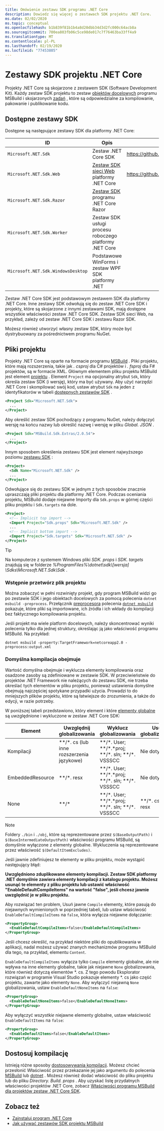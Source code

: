 ```yaml
---
title: Omówienie zestawu SDK programu .NET Core
description: Dowiedz się więcej o zestawach SDK projektu .NET Core.
ms.date: 02/02/2020
ms.topic: conceptual
ms.openlocfilehash: b1b839f81b1b4a8d20dbb34d3d2fc000c64acb8a
ms.sourcegitcommit: 700ea803fb06c5ce98de017c7f76463ba33ff4a9
ms.translationtype: MT
ms.contentlocale: pl-PL
ms.lasthandoff: 02/19/2020
ms.locfileid: "77453805"
---
```

# <a name="net-core-project-sdks"></a>Zestawy SDK projektu .NET Core

Projekty .NET Core są skojarzone z zestawem SDK (Software Development Kit). Każdy zestaw SDK projektu to zestaw [obiektów docelowych](/visualstudio/msbuild/msbuild-targets) programu MSBuild i skojarzonych [zadań](/visualstudio/msbuild/msbuild-tasks) , które są odpowiedzialne za kompilowanie, pakowanie i publikowanie kodu.

## <a name="available-sdks"></a>Dostępne zestawy SDK

Dostępne są następujące zestawy SDK dla platformy .NET Core:

| ID | Opis | Repo|
| - | - | - |
| `Microsoft.NET.Sdk` | Zestaw .NET Core SDK | https://github.com/dotnet/sdk |
| `Microsoft.NET.Sdk.Web` | [Zestaw SDK sieci Web](/aspnet/core/razor-pages/web-sdk) platformy .NET Core | https://github.com/aspnet/websdk |
| `Microsoft.NET.Sdk.Razor` | [Zestaw SDK](/aspnet/core/razor-pages/sdk) programu .NET Core Razor |
| `Microsoft.NET.Sdk.Worker` | Zestaw SDK usługi procesu roboczego platformy .NET Core |
| `Microsoft.NET.Sdk.WindowsDesktop` | Podstawowe WinForms i zestaw WPF SDK platformy .NET |

Zestaw .NET Core SDK jest podstawowym zestawem SDK dla platformy .NET Core. Inne zestawy SDK odwołują się do zestaw .NET Core SDK i projekty, które są skojarzone z innymi zestawami SDK, mają dostępne wszystkie właściwości zestaw .NET Core SDK. Zestaw SDK sieci Web, na przykład, zależy od zestaw .NET Core SDK i zestawu Razor SDK.

Możesz również utworzyć własny zestaw SDK, który może być dystrybuowany za pośrednictwem programu NuGet.

## <a name="project-files"></a>Pliki projektu

Projekty .NET Core są oparte na formacie programu [MSBuild](/visualstudio/msbuild/msbuild) . Pliki projektu, które mają rozszerzenia, takie jak *. csproj* dla C# projektów i *. fsproj* dla F# projektów, są w formacie XML. Głównym elementem pliku projektu MSBuild jest element [projektu](/msbuild/project-element-msbuild) . Element `Project` ma opcjonalny atrybut `Sdk`, który określa zestaw SDK (i wersję), który ma być używany. Aby użyć narzędzi .NET Core i skompilować swój kod, ustaw atrybut `Sdk` na jeden z identyfikatorów w tabeli [dostępnych zestawów SDK](#available-sdks) .

```xml
<Project Sdk="Microsoft.NET.Sdk">
  ...
</Project>
```

Aby określić zestaw SDK pochodzący z programu NuGet, należy dołączyć wersję na końcu nazwy lub określić nazwę i wersję w pliku *Global. JSON* .

```xml
<Project Sdk="MSBuild.Sdk.Extras/2.0.54">
  ...
</Project>
```

Innym sposobem określenia zestawu SDK jest element najwyższego poziomu [zestawu SDK](/visualstudio/msbuild/sdk-element-msbuild) :

```xml
<Project>
  <Sdk Name="Microsoft.NET.Sdk" />
  ...
</Project>
```

Odwołujące się do zestawu SDK w jednym z tych sposobów znacznie upraszczają pliki projektu dla platformy .NET Core. Podczas oceniania projektu, MSBuild dodaje niejawne Importy dla `Sdk.props` w górnej części pliku projektu i `Sdk.targets` na dole.

```xml
<Project>
  <!-- Implicit top import -->
  <Import Project="Sdk.props" Sdk="Microsoft.NET.Sdk" />
  ...
  <!-- Implicit bottom import -->
  <Import Project="Sdk.targets" Sdk="Microsoft.NET.Sdk" />
</Project>
```

> [!TIP]
> Na komputerze z systemem Windows pliki *SDK. props* i *SDK. targets* znajdują się w folderze *%ProgramFiles%\dotnet\sdk\\[wersja] \Sdks\Microsoft.NET.Sdk\Sdk* .

### <a name="preprocess-the-project-file"></a>Wstępnie przetwórz plik projektu

Można zobaczyć w pełni rozwinięty projekt, gdy program MSBuild widzi go po zestawie SDK i jego obiektach docelowych za pomocą polecenia `dotnet msbuild -preprocess`. Przełącznik [preprocesora](/visualstudio/msbuild/msbuild-command-line-reference#preprocess) polecenia [`dotnet msbuild`](../tools/dotnet-msbuild.md) pokazuje, które pliki są importowane, ich źródła i ich wkłady do kompilacji bez faktycznego kompilowania projektu.

Jeśli projekt ma wiele platform docelowych, należy skoncentrować wyniki polecenia tylko dla jednej struktury, określając ją jako właściwość programu MSBuild. Na przykład:

`dotnet msbuild -property:TargetFramework=netcoreapp2.0 -preprocess:output.xml`

### <a name="default-compilation-includes"></a>Domyślna kompilacja obejmuje

Wartość domyślna obejmuje i wyklucza elementy kompilowania oraz osadzone zasoby są zdefiniowane w zestawie SDK. W przeciwieństwie do projektów .NET Framework nie należących do zestawu SDK, nie trzeba określać tych elementów w pliku projektu, ponieważ ustawienia domyślne obejmują najczęściej spotykane przypadki użycia. Prowadzi to do mniejszych plików projektu, które są łatwiejsze do zrozumienia, a także do edycji, w razie potrzeby.

W poniższej tabeli przedstawiono, który element i które [elementy globalne](https://en.wikipedia.org/wiki/Glob_(programming)) są uwzględnione i wykluczone w zestaw .NET Core SDK:

| Element           | Uwzględnij globalizowania                              | Wyklucz globalizowania                                                  | Usuń globalizowania              |
|-------------------|-------------------------------------------|---------------------------------------------------------------|--------------------------|
| Kompilacji           | \*\*/\*. cs (lub inne rozszerzenia językowe) | \*\*/\*. User;  \*\*/\*.\*proj;  \*\*/\*. sln;  \*\*/\*. VSSSCC  | Nie dotyczy                      |
| EmbeddedResource  | \*\*/\*. resx                              | \*\*/\*. User; \*\*/\*.\*proj; \*\*/\*. sln; \*\*/\*. VSSSCC     | Nie dotyczy                      |
| None              | \*\*/\*                                   | \*\*/\*. User; \*\*/\*.\*proj; \*\*/\*. sln; \*\*/\*. VSSSCC     | \*\*/\*. cs; \*\*/\*. resx |

> [!NOTE]
> Foldery `./bin` i `./obj`, które są reprezentowane przez `$(BaseOutputPath)` i `$(BaseIntermediateOutputPath)` właściwości programu MSBuild, są domyślnie wyłączone z elementy globalne. Wykluczenia są reprezentowane przez właściwość `$(DefaultItemExcludes)`.

Jeśli jawnie zdefiniujesz te elementy w pliku projektu, może wystąpić następujący błąd:

**Uwzględniono zduplikowane elementy kompilacji. Zestaw SDK platformy .NET domyślnie zawiera elementy kompilacji z katalogu projektu. Możesz usunąć te elementy z pliku projektu lub ustawić właściwość "EnableDefaultCompileItems" na wartość "false", jeśli chcesz jawnie uwzględnić je w pliku projektu.**

Aby rozwiązać ten problem, Usuń jawne `Compile` elementy, które pasują do niejawnych wymienionych w poprzedniej tabeli, lub ustaw właściwość `EnableDefaultCompileItems` na `false`, która wyłącza niejawne dołączanie:

```xml
<PropertyGroup>
  <EnableDefaultCompileItems>false</EnableDefaultCompileItems>
</PropertyGroup>
```

Jeśli chcesz określić, na przykład niektóre pliki do opublikowania w aplikacji, nadal możesz używać znanych mechanizmów programu MSBuild dla tego, na przykład, elementu `Content`.

`EnableDefaultCompileItems` wyłącza tylko `Compile` elementy globalne, ale nie wpływa na inne elementy globalne, takie jak niejawne `None` globalizowania, które również dotyczą elementów \*. cs. Z tego powodu Eksplorator rozwiązań w programie Visual Studio pokazuje elementy \*. cs jako część projektu, zawarte jako elementy `None`. Aby wyłączyć niejawną `None` globalizowania, ustaw `EnableDefaultNoneItems` na `false`:

```xml
<PropertyGroup>
  <EnableDefaultNoneItems>false</EnableDefaultNoneItems>
</PropertyGroup>
```

Aby wyłączyć *wszystkie* niejawne elementy globalne, ustaw właściwość `EnableDefaultItems` na `false`:

```xml
<PropertyGroup>
  <EnableDefaultItems>false</EnableDefaultItems>
</PropertyGroup>
```

## <a name="customize-the-build"></a>Dostosuj kompilację

Istnieją różne sposoby [dostosowywania kompilacji](/visualstudio/msbuild/customize-your-build). Możesz chcieć przesłonić Właściwość przez przekazanie jej jako argumentu do polecenia [MSBuild](/visualstudio/msbuild/msbuild-command-line-reference) lub [dotnet](../tools/index.md) . Możesz również dodać właściwość do pliku projektu lub do pliku *Directory. Build. props* . Aby uzyskać listę przydatnych właściwości projektów .NET Core, zobacz [Właściwości programu MSBuild dla projektów zestaw .NET Core SDK](msbuild-props.md).

## <a name="see-also"></a>Zobacz też

- [Zainstaluj program .NET Core](../install/index.md)
- [Jak używać zestawów SDK projektu MSBuild](/visualstudio/msbuild/how-to-use-project-sdk)
